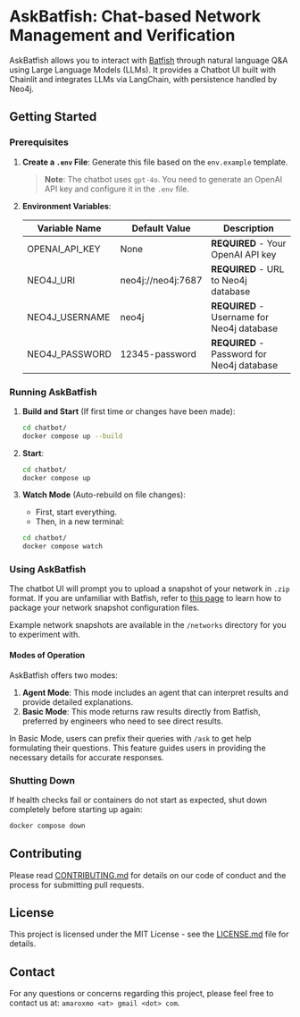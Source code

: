 # AskBatfish: Chat-based Network Management and Verification

AskBatfish allows you to interact with [Batfish](https://github.com/batfish/batfish) through natural language Q&A using Large Language Models (LLMs). It provides a Chatbot UI built with Chainlit and integrates LLMs via LangChain, with persistence handled by Neo4j.

## Getting Started

### Prerequisites

1. **Create a `.env` File**: Generate this file based on the `env.example` template.
   
   > **Note**: The chatbot uses `gpt-4o`. You need to generate an OpenAI API key and configure it in the `.env` file.

2. **Environment Variables**:

    | Variable Name          | Default Value                    | Description                                      |
    |------------------------|----------------------------------|--------------------------------------------------|
    | OPENAI_API_KEY         | None                             | **REQUIRED** - Your OpenAI API key               | 
    | NEO4J_URI              | neo4j://neo4j:7687               | **REQUIRED** - URL to Neo4j database             |
    | NEO4J_USERNAME         | neo4j                            | **REQUIRED** - Username for Neo4j database       |
    | NEO4J_PASSWORD         | 12345-password                   | **REQUIRED** - Password for Neo4j database       |

### Running AskBatfish

1. **Build and Start** (If first time or changes have been made):
    ```sh
    cd chatbot/
    docker compose up --build
    ```

2. **Start**:
    ```sh
    cd chatbot/
    docker compose up
    ```

3. **Watch Mode** (Auto-rebuild on file changes):
    - First, start everything.
    - Then, in a new terminal:
    ```sh
    cd chatbot/
    docker compose watch
    ```

### Using AskBatfish

The chatbot UI will prompt you to upload a snapshot of your network in `.zip` format. If you are unfamiliar with Batfish, refer to [this page](https://pybatfish.readthedocs.io/en/latest/notebooks/interacting.html#Packaging-snapshot-data) to learn how to package your network snapshot configuration files.

Example network snapshots are available in the `/networks` directory for you to experiment with.

#### Modes of Operation

AskBatfish offers two modes:
1. **Agent Mode**: This mode includes an agent that can interpret results and provide detailed explanations.
2. **Basic Mode**: This mode returns raw results directly from Batfish, preferred by engineers who need to see direct results.

In Basic Mode, users can prefix their queries with `/ask` to get help formulating their questions. This feature guides users in providing the necessary details for accurate responses.


### Shutting Down

If health checks fail or containers do not start as expected, shut down completely before starting up again:
```sh
docker compose down
```

## Contributing

Please read [CONTRIBUTING.md](CONTRIBUTING.md) for details on our code of conduct and the process for submitting pull requests.

## License

This project is licensed under the MIT License - see the [LICENSE.md](LICENSE.md) file for details.

## Contact

For any questions or concerns regarding this project, please feel free to contact us at: `amaroxmo <at> gmail <dot> com`.

